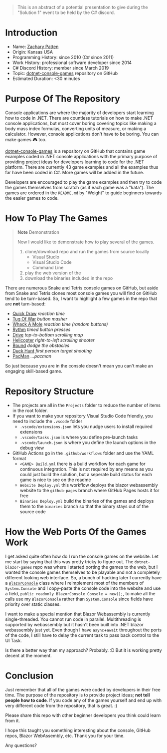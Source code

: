 > This is an abstract of a potential presentation to give during the "Solution 1" event to be held by the C# discord.

# Introduction

- Name: [Zachary Patten](https://github.com/ZacharyPatten)
- Origin: Kansas USA
- Programming History: since 2010 (C# since 2011)
- Work History: professional software developer since 2014
- C# Discord History: member since March 2019
- Topic: [dotnet-console-games](https://github.com/ZacharyPatten/dotnet-console-games) repository on GitHub
- Estimated Duration: <30 minutes

# Purpose Of The Repository

Console applications are where the majority of developers start learning how to code in .NET. There are countless tutorials on how to make .NET console applications, but most cover boring covering topics like making a body mass index formulas, converting units of measure, or making a calculator. However, console applications don't have to be boring. You can make games :video_game: too.

[dotnet-console-games](https://github.com/ZacharyPatten/dotnet-console-games) is a repository on GitHub that contains game examples coded in .NET console applications with the primary purpose of providing project ideas for developers learning to code for the .NET platform. There are currently 43 game examples and all the examples thus far have been coded in C#. More games will be added in the future.

Developers are encouraged to play the game examples and then try to code the games themselves from scratch (as if each game was a "kata"). The games are ordered in the `README.md` by "Weight" to guide beginners towards the easier games to code.

# How To Play The Games

> **Note** Demonstration
>
> Now I would like to demonstrate how to play several of the games.
> 
> 1. clone/download repo and run the games from source locally
>    - Visual Studio
>    - Visual Studio Code
>    - Command Line
> 2. play the web version of the 
> 3. download the binaries included in the repo

There are numerous Snake and Tetris console games on GitHub, but aside from Snake and Tetris clones most console games you will find on GitHub tend to be turn-based. So, I want to highlight a few games in the repo that are **not** turn-based:
- [Quick Draw](https://github.com/ZacharyPatten/dotnet-console-games/tree/main/Projects/Quick%20Draw) _reaction time_
- [Tug Of War](https://github.com/ZacharyPatten/dotnet-console-games/blob/main/Projects/Tug%20Of%20War) _button masher_
- [Whack A Mole](https://github.com/ZacharyPatten/dotnet-console-games/blob/main/Projects/Whack%20A%20Mole) _reaction time (random buttons)_
- [Rythm](https://github.com/ZacharyPatten/dotnet-console-games/blob/main/Projects/Rythm) _timed button presses_
- [Drive](https://github.com/ZacharyPatten/dotnet-console-games/blob/main/Projects/Drive) _top-to-bottom scrolling map_
- [Helicopter](https://github.com/ZacharyPatten/dotnet-console-games/blob/main/Projects/Helicopter) _right-to-left scrolling shooter_
- [Bound](https://github.com/ZacharyPatten/dotnet-console-games/blob/main/Projects/Bound) _dodge the obstacles_
- [Duck Hunt](https://github.com/ZacharyPatten/dotnet-console-games/blob/main/Projects/Duck%20Hunt) _first person target shooting_
- [PacMan](https://github.com/ZacharyPatten/dotnet-console-games/blob/main/Projects/PacMan) _...pacman_

So just because you are in the console doesn't mean you can't make an engaging skill-based game.

# Repository Structure

- The projects are all in the `Projects` folder to reduce the number of items in the root folder.
- If you want to make your repository Visual Studio Code friendly, you need to include the `.vscode` folder
  - `.vscode/extensions.json` lets you nudge users to install required extensions
  - `.vscode/tasks.json` is where you define pre-launch tasks
  - `.vscode/launch.json` is where you define the launch options in the debug view
- GitHub Actions go in the `.github/workflows` folder and use the YAML format
  - `<GAME> Build.yml` there is a build workflow for each game for continuous integration. This is not required by any means as you could just build the solution, but a seperate build status for each game is nice to see on the readme
  - `Website Deploy.yml` this workflow deploys the blazor webassembly website to the `github-pages` branch where GitHub Pages hosts it for free
  - `Binaries Deploy.yml` build the binaries of the games and deploys them to the `binaries` branch so that the binary stays out of the source code

# How the Web Ports Of the Games Work

I get asked quite often how do I run the console games on the website. Let me start by saying that this was pretty tricky to figure out. The `dotnet-blazor-games` repo was where I started porting the games to the web, but I wanted the console games themselves to be playable and not a completely different looking web interface. So, a bunch of hacking later I currently have a [`BlazorConsole`](https://github.com/ZacharyPatten/dotnet-console-games/blob/main/Projects/Website/BlazorConsole.cs) class where I reimplement most of the members of `System.Console` and I copy-paste the console code into the website and use a field, `public readonly BlazorConsole Console = new();`, to make all the calls use my `BlazorConsole` rather than `System.Console` since fields have priority over static classes.

I want to make a special mention that Blazor Webassembly is currently single-threaded. You cannot run code in parallel. Multithreading is supported by webassembly but it hasn't been built into .NET blazor webassembly just yet. Even though I have `async`+`await` throughout the ports of the code, I still have to delay the current task to pass back control to the UI Task.

Is there a better way than my approach? Probably. :D But it is working pretty decent at the moment.

# Conclusion

Just remember that all of the games were coded by developers in their free time. The purpose of the repository is to provide project ideas; **not tell people how to code**. If you code any of the games yourself and end up with very different code from the repository, that is great. :)

Please share this repo with other beginner developers you think could learn from it.

I hope this taught you something interesting about the console, GitHub repos, Blazor WebAssembly, etc. Thank you for your time.

Any questions?
